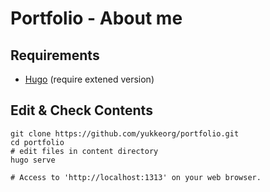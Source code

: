 # Portfolio - About me

## Requirements

* [Hugo](https://gohugo.io/) (require extened version)

## Edit & Check Contents

```
git clone https://github.com/yukkeorg/portfolio.git
cd portfolio
# edit files in content directory
hugo serve

# Access to 'http://localhost:1313' on your web browser.
```
